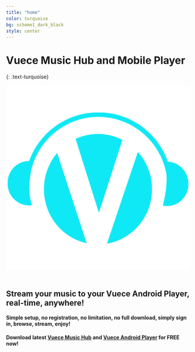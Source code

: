 ```yaml
---
title: "home"
color: turquoise
bg: scheme1_dark_black
style: center
---
```


# Vuece Music Hub and Mobile Player
{: .text-turquoise}

<span class="fa-stack subtlecircle" style="font-size:100px; background:rgba(0,0,0,0)">
  <img src="img/Logo_LightBlue_Blurred.png">
</span>

## Stream your music to your Vuece Android Player, real-time, anywhere!

#### Simple setup, no registration, no limitation, no full download, simply sign in, browse, stream, enjoy!

#### Download latest [Vuece Music Hub](http://example.com/) and [Vuece Android Player](http://example.com/) for FREE now!
